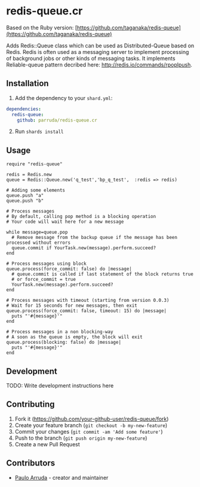 # redis-queue.cr

Based on the Ruby version: [https://github.com/taganaka/redis-queue](https://github.com/taganaka/redis-queue)

Adds Redis::Queue class which can be used as Distributed-Queue based on Redis.
Redis is often used as a messaging server to implement processing of background jobs or other kinds of messaging tasks.
It implements Reliable-queue pattern decribed here: http://redis.io/commands/rpoplpush.

## Installation

1. Add the dependency to your `shard.yml`:
```yaml
dependencies:
  redis-queue:
    github: parruda/redis-queue.cr
```
2. Run `shards install`

## Usage

```crystal
require "redis-queue"
```

```crystal
redis = Redis.new
queue = Redis::Queue.new('q_test','bp_q_test',  :redis => redis)

# Adding some elements
queue.push "a"
queue.push "b" 

# Process messages
# By default, calling pop method is a blocking operation
# Your code will wait here for a new message

while message=queue.pop
  # Remove message from the backup queue if the message has been processed without errors
  queue.commit if YourTask.new(message).perform.succeed?
end

# Process messages using block
queue.process(force_commit: false) do |message|
  # queue.commit is called if last statement of the block returns true
  # or force_commit = true
  YourTask.new(message).perform.succeed?
end

# Process messages with timeout (starting from version 0.0.3)
# Wait for 15 seconds for new messages, then exit
queue.process(force_commit: false, timeout: 15) do |message|
  puts "'#{message}'" 
end

# Process messages in a non blocking-way
# A soon as the queue is empty, the block will exit
queue.process(blocking: false) do |message|
  puts "'#{message}'" 
end
```

## Development

TODO: Write development instructions here

## Contributing

1. Fork it (<https://github.com/your-github-user/redis-queue/fork>)
2. Create your feature branch (`git checkout -b my-new-feature`)
3. Commit your changes (`git commit -am 'Add some feature'`)
4. Push to the branch (`git push origin my-new-feature`)
5. Create a new Pull Request

## Contributors

- [Paulo Arruda](https://github.com/your-github-user) - creator and maintainer
